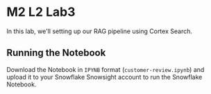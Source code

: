 # M2 L2 Lab3

In this lab, we'll setting up our RAG pipeline using Cortex Search.

## Running the Notebook

Download the Notebook in `IPYNB` format (`customer-review.ipynb`) and upload it to your Snowflake Snowsight account to run the Snowflake Notebook.
